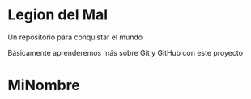 # Legion del Mal
Un repositorio para conquistar el mundo

Básicamente aprenderemos más sobre Git y GitHub con este proyecto

# MiNombre

